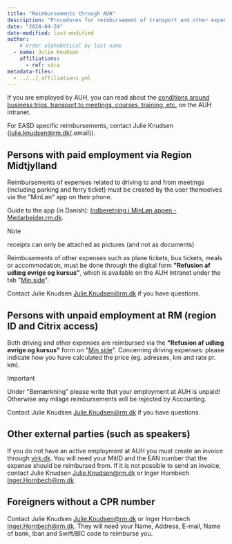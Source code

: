```yaml
---
title: "Reimbursements through AUH"
description: "Procedures for reimbursement of transport and other expenses from AUH funds"
date: "2024-04-24"
date-modified: last-modified
author:
    # Order alphabetical by last name
  - name: Julie Knudsen
    affiliations: 
      - ref: sdca
metadata-files: 
  - ../../_affiliations.yml
---
```


If you are employed by AUH, you can read about the [conditions around
business trips, transport to meetings, courses, training,
etc.](https://auh.intranet.rm.dk/personale/kursus-tjenesterejser-og-moeder/)
on the AUH intranet.

For EASD specific reimbursements, contact Julie Knudsen
([julie.knudsen\@rm.dk](mailto:julie.knudsen@rm.dk){.email}).

## Persons with paid employment via Region Midtjylland

Reimbursements of expenses related to driving to and from meetings (including parking and ferry ticket) must
be created by the user themselves via the "MinLøn" app on their phone.

Guide to the app (in Danish): [Indberetning i MinLøn appen -
Medarbejder.rm.dk](https://www.medarbejder.rm.dk/ansattelsesforhold/lon-lonforhandling-og-overenskomst/lon-og-lonforhandling/befordringsgodtgorelsen/indberetning-af-befordring-i-korselsapp-korsel-og-udlag/).
> [!NOTE]
> receipts can only be attached as pictures (and not as documents)

Reimbusements of other expenses such as plane tickets, bus tickets,
meals or accommodation, must be done through the digital form
**"Refusion af udlæg øvrige og kursus"**, which is available on the AUH
Intranet under the tab "[Min
side](http://auh.intranet.rm.dk/min-side/)".

Contact Julie Knudsen [Julie.Knudsen\@rm.dk](mailto:julie.knudsen@rm.dk)
if you have questions.

## Persons with unpaid employment at RM (region ID and Citrix access)

Both driving and other expenses are reimbursed via the **"Refusion af
udlæg øvrige og kursus"** form on "[Min
side](http://auh.intranet.rm.dk/min-side/)". Concerning driving
expenses: please indicate how you have calculated the price (eg.
adresses, km and rate pr. km). 
> [!IMPORTANT]
> Under "Bemærkning" please write that your employment at AUH is unpaid! Otherwise any milage reimbursements will be rejected by Accounting.

Contact Julie Knudsen [Julie.Knudsen\@rm.dk](mailto:julie.knudsen@rm.dk)
if you have questions.

## Other external parties (such as speakers)

If you do not have an active employment at AUH you must create an invoice through [virk.dk](https://virk.dk/myndigheder/stat/ERST/selvbetjening/NemHandel_Fakturablanket/). You will need your MitID and the EAN number that the expense should be reimbursed from. If it is not possible
to send an invoice, contact Julie Knudsen
[Julie.Knudsen\@rm.dk](mailto:julie.knudsen@rm.dk) or Inger Hornbech
[Inger.Hornbech\@rm.dk](mailto:inger.hornbech@rm.dk).

## Foreigners without a CPR number

Contact Julie Knudsen [Julie.Knudsen\@rm.dk](mailto:julie.knudsen@rm.dk)
or Inger Hornbech [Inger.Hornbech\@rm.dk](mailto:inger.hornbech@rm.dk).
They will need your Name, Address, E-mail, Name of bank, Iban and Swift/BIC code to reimburse you.
